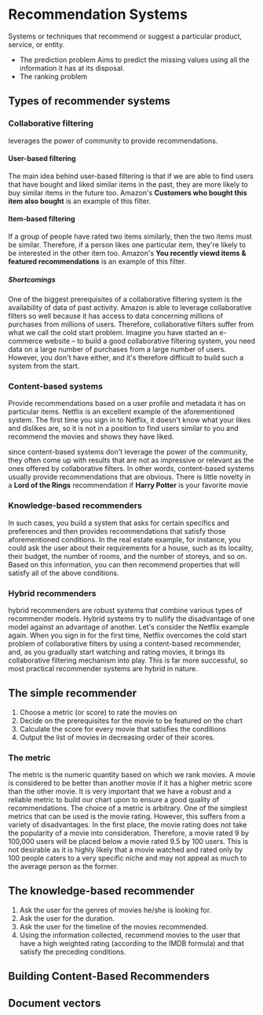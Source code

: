 # Recommendation Systems
Systems or techniques that recommend or suggest a particular product, service, or entity.
* The prediction problem
Aims to predict the missing values using all the information it has at its disposal.
* The ranking problem
## Types of recommender systems
### Collaborative filtering 
leverages the power of community to provide recommendations.
#### User-based filtering
The main idea behind user-based filtering is that if we are able to find users that have bought and liked similar items in the past, they are more likely to buy similar items in the future too. Amazon's **Customers who bought this item also bought** is an example of this filter. 
#### Item-based filtering
If a group of people have rated two items similarly, then the two items must be similar. Therefore, if a person likes one particular item, they're likely to be interested in the other item too. Amazon's **You recently viewd items & featured recommendations** is an example of this filter.
##### Shortcomings
One of the biggest prerequisites of a collaborative filtering system is the availability of data of past activity. Amazon is able to leverage collaborative filters so well because it has access to data concerning millions of purchases from millions of users. Therefore, collaborative filters suffer from what we call the cold start problem. Imagine you have started an e-commerce website – to build a good collaborative filtering system, you need data on a large number of purchases from a large number of users. However, you don't have either, and it's therefore difficult to build such a system from the start.

### Content-based systems
Provide recommendations based on a user profile and metadata it has on particular items. Netflix is an excellent example of the aforementioned system. The first time you sign in to Netflix, it doesn't know what your likes and dislikes are, so it is not in a position to find users similar to you and recommend the movies and shows they have liked. 

since content-based systems don't leverage the power of the community, they often come up with results that are not as impressive or relevant as the ones offered by collaborative filters. In other words, content-based systems usually provide recommendations that are obvious. There is little novelty in a **Lord of the Rings** recommendation if **Harry Potter** is your favorite movie
### Knowledge-based recommenders
In such cases, you build a system that asks for certain specifics and preferences and then provides recommendations that satisfy those aforementioned conditions. In the real estate example, for instance, you could ask the user about their requirements for a house, such as its locality, their budget, the number of rooms, and the number of storeys, and so on. Based on this information, you can then recommend properties that will satisfy all of the above conditions.
### Hybrid recommenders
hybrid recommenders are robust systems that combine various types of recommender models. Hybrid systems try to nullify the disadvantage of one model against an advantage of another. Let's consider the Netflix example again. When you sign in for the first time, Netflix overcomes the cold start problem of collaborative filters by using a content-based recommender, and, as you gradually start watching and rating movies, it brings its collaborative filtering mechanism into play. This is far more successful, so most practical
recommender systems are hybrid in nature.

## The simple recommender
1. Choose a metric (or score) to rate the movies on
2. Decide on the prerequisites for the movie to be featured on the chart
3. Calculate the score for every movie that satisfies the conditions
4. Output the list of movies in decreasing order of their scores.
### The metric
The metric is the numeric quantity based on which we rank movies. A movie is considered to be better than another movie if it has a higher metric score than the other movie. It is very important that we have a robust and a reliable metric to build our chart upon to
ensure a good quality of recommendations. The choice of a metric is arbitrary. One of the simplest metrics that can be used is the movie
rating. However, this suffers from a variety of disadvantages. In the first place, the movie rating does not take the popularity of a movie into consideration. Therefore, a movie rated 9 by 100,000 users will be placed below a movie rated 9.5 by 100 users.
This is not desirable as it is highly likely that a movie watched and rated only by 100 people caters to a very specific niche and may not appeal as much to the average person as the former.
## The knowledge-based recommender
1. Ask the user for the genres of movies he/she is looking for.
2. Ask the user for the duration.
3. Ask the user for the timeline of the movies recommended.
4. Using the information collected, recommend movies to the user that have a high weighted rating (according to the IMDB formula) and that satisfy the preceding conditions.
## Building Content-Based Recommenders
## Document vectors
